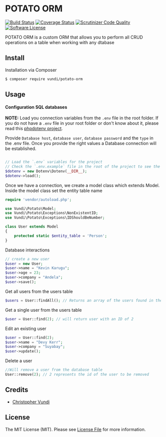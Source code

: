 # POTATO ORM
[![Build Status](https://travis-ci.org/andela-cvundi/potatoORM.svg?branch=master)](https://travis-ci.org/andela-cvundi/potatoORM)
[![Coverage Status](https://coveralls.io/repos/github/andela-cvundi/potatoORM/badge.svg?branch=development)](https://coveralls.io/github/andela-cvundi/potatoORM?branch=development)
[![Scrutinizer Code Quality](https://scrutinizer-ci.com/g/andela-cvundi/potatoORM/badges/quality-score.png?b=development)](https://scrutinizer-ci.com/g/andela-cvundi/potatoORM/?branch=development)
[![Software License][ico-license]](LICENSE.md)

POTATO ORM is a custom ORM that allows you to perform all CRUD operations on a table when working with any dtabase

## Install

Installation via Composer

``` bash
$ composer require vundi/potato-orm
```

## Usage
#### Configuration SQL databases
**NOTE:** Load you connection variables from the `.env` file in the root folder. If you do not have a `.env` file in your root folder or don't know about it, please read this [phpdotenv project](https://github.com/vlucas/phpdotenv).

Provide `Database host`, `database user`, `database password` and the `type` in the .env file. Once you provide the right values a Database connection will be established.

``` php

// Load the `.env` variables for the project
// Check the `.env.example` file in the root of the project to see the environment variables needed.
$dotenv = new Dotenv\Dotenv(__DIR__);
$dotenv->load();
```

Once we have a connection, we create a model class which extends Model. Inside the model class set the entity table name
``` php
require 'vendor/autoload.php';

use Vundi\Potato\Model;
use Vundi\Potato\Exceptions\NonExistentID;
use Vundi\Potato\Exceptions\IDShouldBeNumber;

class User extends Model
{
	protected static $entity_table = 'Person';
}
```

Database interactions
``` php
// create a new user
$user = new User;
$user->name = "Kevin Karugu";
$user->age = 23;
$user->company = "Andela";
$user->save();
```

Get all users from the users table
```php
$users = User::findAll(); // Returns an array of the users found in the db
```

Get a single user from the users table
```php
$user = User::find(2); // will return user with an ID of 2
```

Edit an existing user

```php
$user = User::find(2);
$user->name = "Devy Kerr";
$user->company = "Suyabay";
$user->update();
```

Delete a user
```php
//Will remove a user from the database table
User::remove(2); // 2 represents the id of the user to be removed
```


## Credits

- [Christopher Vundi][link-author]

## License

The MIT License (MIT). Please see [License File](LICENSE.md) for more information.

[ico-version]: https://img.shields.io/badge/packagist-v1.0.1-brightgreen.svg
[ico-license]: https://img.shields.io/badge/license-MIT-brightgreen.svg?style=flat-square

[link-author]: https://github.com/andela-cvundi